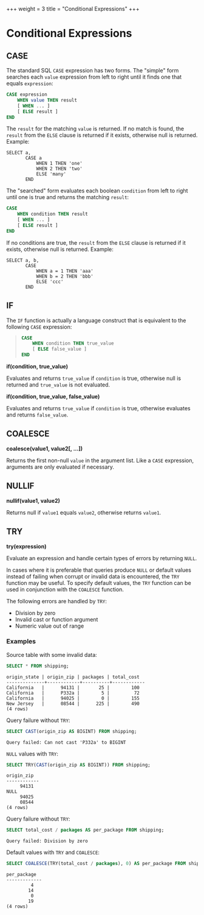 +++
weight = 3
title = "Conditional Expressions"
+++

Conditional Expressions
=======================

CASE
----

The standard SQL `CASE` expression has two forms. The \"simple\" form searches each `value` expression from left to right until it finds one that equals `expression`:

``` sql
CASE expression
    WHEN value THEN result
    [ WHEN ... ]
    [ ELSE result ]
END
```

The `result` for the matching `value` is returned. If no match is found, the `result` from the `ELSE` clause is returned if it exists, otherwise null is returned. Example:

    SELECT a,
           CASE a
               WHEN 1 THEN 'one'
               WHEN 2 THEN 'two'
               ELSE 'many'
           END

The \"searched\" form evaluates each boolean `condition` from left to right until one is true and returns the matching `result`:

``` sql
CASE
    WHEN condition THEN result
    [ WHEN ... ]
    [ ELSE result ]
END
```

If no conditions are true, the `result` from the `ELSE` clause is returned if it exists, otherwise null is returned. Example:

    SELECT a, b,
           CASE
               WHEN a = 1 THEN 'aaa'
               WHEN b = 2 THEN 'bbb'
               ELSE 'ccc'
           END

IF
--

The `IF` function is actually a language construct that is equivalent to the following `CASE` expression:

> ``` sql
> CASE
>     WHEN condition THEN true_value
>     [ ELSE false_value ]
> END
> ```

**if(condition, true\_value)**

Evaluates and returns `true_value` if `condition` is true, otherwise null is returned and `true_value` is not evaluated.


**if(condition, true\_value, false\_value)**

Evaluates and returns `true_value` if `condition` is true, otherwise evaluates and returns `false_value`.


COALESCE
--------

**coalesce(value1, value2\[, \...\])**

Returns the first non-null `value` in the argument list. Like a `CASE` expression, arguments are only evaluated if necessary.


NULLIF
------

**nullif(value1, value2)**

Returns null if `value1` equals `value2`, otherwise returns `value1`.


TRY
---

**try(expression)**

Evaluate an expression and handle certain types of errors by returning `NULL`.

In cases where it is preferable that queries produce `NULL` or default values instead of failing when corrupt or invalid data is encountered, the `TRY` function may be useful. To specify default values, the `TRY`
function can be used in conjunction with the `COALESCE` function.

The following errors are handled by `TRY`:

-   Division by zero
-   Invalid cast or function argument
-   Numeric value out of range

### Examples

Source table with some invalid data:

``` sql
SELECT * FROM shipping;
```

``` 
origin_state | origin_zip | packages | total_cost
--------------+------------+----------+------------
California   |      94131 |       25 |        100
California   |      P332a |        5 |         72
California   |      94025 |        0 |        155
New Jersey   |      08544 |      225 |        490
(4 rows)
```

Query failure without `TRY`:

``` sql
SELECT CAST(origin_zip AS BIGINT) FROM shipping;
```

``` 
Query failed: Can not cast 'P332a' to BIGINT
```

`NULL` values with `TRY`:

``` sql
SELECT TRY(CAST(origin_zip AS BIGINT)) FROM shipping;
```

``` 
origin_zip
------------
     94131
NULL
     94025
     08544
(4 rows)
```

Query failure without `TRY`:

``` sql
SELECT total_cost / packages AS per_package FROM shipping;
```

``` 
Query failed: Division by zero
```

Default values with `TRY` and `COALESCE`:

``` sql
SELECT COALESCE(TRY(total_cost / packages), 0) AS per_package FROM shipping;
```

``` 
per_package
-------------
         4
        14
         0
        19
(4 rows)
```
